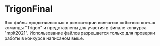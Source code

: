 # TrigonFinal
Все файлы представленные в репозетории являются собственностью команды "Trigon" и представлены для участия в финале конкурса "mpit2021".
Использование файлов разрешается только для проверки работы в конкурсе написаном выше.
